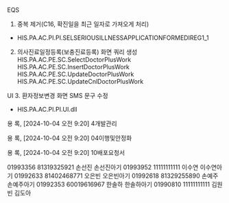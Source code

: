 






EQS
1. 중복 제거(C16, 확진일을 최근 일자로 가져오게 처리)
- HIS.PA.AC.PI.PI.SELSERIOUSILLNESSAPPLICATIONFORMEDIREG1_1

2. 의사진료일정등록(보충진료등록) 화면 쿼리 생성
HIS.PA.AC.PE.SC.SelectDoctorPlusWork
HIS.PA.AC.PE.SC.InsertDoctorPlusWork
HIS.PA.AC.PE.SC.UpdateDoctorPlusWork
HIS.PA.AC.PE.SC.UpdateCnlDoctorPlusWork


UI
3. 환자정보변경 화면 SMS 문구 수정
- HIS.PA.AC.PI.PI.UI.dll



용 록, [2024-10-04 오전 9:20]
4개발관리

용 록, [2024-10-04 오전 9:20]
04이행및안정화

용 록, [2024-10-04 오전 9:20]
10배포요청서


01993356	81319325921	손선진	손선진아기
01993952	11111111111	이수연	이수연아기
01992633	81402468771	오은빈	오은빈아기
01992618	81329255890	손예주	손예주아기
01992353	60019616967	한솔하	한솔하아기
01990810	11111111111	김원빈	김도아